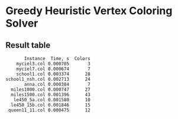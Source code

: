 # Greedy Heuristic Vertex Coloring Solver

## Result table

```text
       Instance  Time, s  Colors
    myciel3.col 0.000705       3
    myciel7.col 0.000674       7
    school1.col 0.003374      28
school1_nsh.col 0.002713      24
       anna.col 0.000384       7
  miles1000.col 0.000747      27
  miles1500.col 0.001396      43
   le450_5a.col 0.001580      10
  le450_15b.col 0.001846      15
 queen11_11.col 0.000475      12
```
